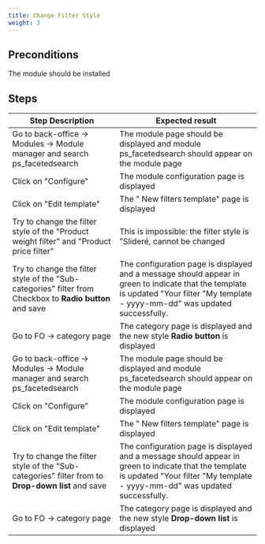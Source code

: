 ```yaml
---
title: Change Filter Style
weight: 3
---
```


## Preconditions

The module should be installed
## Steps
| Step Description | Expected result |
| ----- | ----- |
| Go to back-office -> Modules -> Module manager and search ps_facetedsearch | The module page should be displayed and module ps_facetedsearch should appear on the module page |
| Click on "Configure" | The module configuration page is displayed |
| Click on "Edit template" | The " New filters template" page is displayed |
| Try to change the filter style of the "Product weight filter" and "Product price filter" | This is impossible: the filter style is "Slideré, cannot be changed |
| Try to change the filter style of the "Sub-categories" filter from Checkbox to **Radio button** and save | The configuration page is displayed and a message should appear in green to indicate that the template is updated "Your filter "My template - yyyy-mm-dd" was updated successfully. |
| Go to FO -> category page | The category page is displayed and the new style **Radio button** is displayed |
| Go to back-office -> Modules -> Module manager and search ps_facetedsearch | The module page should be displayed and module ps_facetedsearch should appear on the module page |
| Click on "Configure" | The module configuration page is displayed |
| Click on "Edit template" | The " New filters template" page is displayed |
| Try to change the filter style of the "Sub-categories" filter from to **Drop-down list** and save | The configuration page is displayed and a message should appear in green to indicate that the template is updated "Your filter "My template - yyyy-mm-dd" was updated successfully. |
| Go to FO -> category page | The category page is displayed and the new style **Drop-down list** is displayed |
